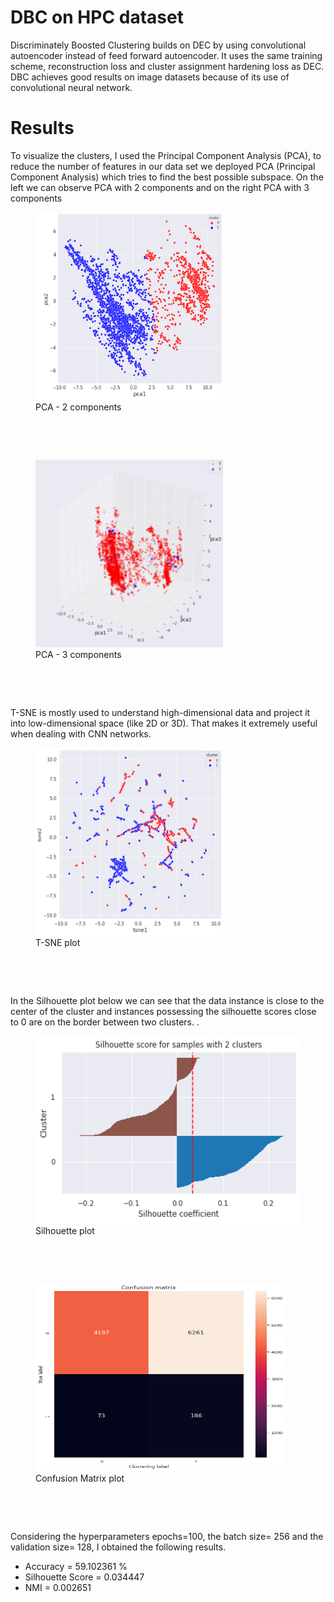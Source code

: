 <h1>DBC on HPC dataset</h1>
<p>Discriminately Boosted Clustering builds on DEC by using convolutional autoencoder instead of feed forward autoencoder. It uses the same training scheme, reconstruction loss and cluster assignment hardening loss as DEC. DBC achieves good results on image datasets because of its use of convolutional neural network.</p>

<h1>Results</h1>
<p>To visualize the clusters, I used the Principal Component Analysis (PCA), to reduce the number of features in our data set we deployed PCA (Principal Component Analysis) which tries to find the best possible subspace. 
On the left we can observe PCA with 2 components and on the right PCA with 3 components</p>

<figure>
<img src="images/pca-2.png"  width="300" height="300"></img>
<figcaption>PCA - 2 components</figcaption>
</figure>
&nbsp;


&nbsp;
<figure>
<img src="images/pca-3.png"  width="300" height="300"></img>
<figcaption>PCA - 3 components</figcaption>
</figure>
&nbsp;


&nbsp;

<p>T-SNE is mostly used to understand high-dimensional data and project it into low-dimensional space (like 2D or 3D). That makes it extremely useful when dealing with CNN networks.</p>
<figure>
<img src="images/tsne.png" width="300" height="300"></img>
<figcaption>T-SNE plot </figcaption>
</figure>
&nbsp;


&nbsp;

<p> In the Silhouette plot below we can see that the data instance is close to the center of the cluster and instances possessing the silhouette scores close to 0 are on the border between two clusters. .</p>
<figure>
<img src="images/silhouette.png"  width="500" height="300"></img>
<figcaption>Silhouette plot</figcaption>
</figure>
&nbsp;

&nbsp;
<figure>
<img src="images/confusion_matrix.png"  width="400" height="300"></img>
<figcaption>Confusion Matrix plot</figcaption>
</figure>
&nbsp;

&nbsp;
<p>Considering the hyperparameters epochs=100, the batch size= 256 and the validation size= 128, I obtained the following results.</p>
<ul>
<li>Accuracy = 59.102361	%</li>
<li>Silhouette Score = 0.034447</li>
<li>NMI = 0.002651</li>
</ul>

